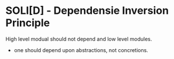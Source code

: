 # SOLI[D] - Dependensie Inversion Principle
High level modual should not depend and low level modules.
- one should depend upon abstractions, not concretions.
